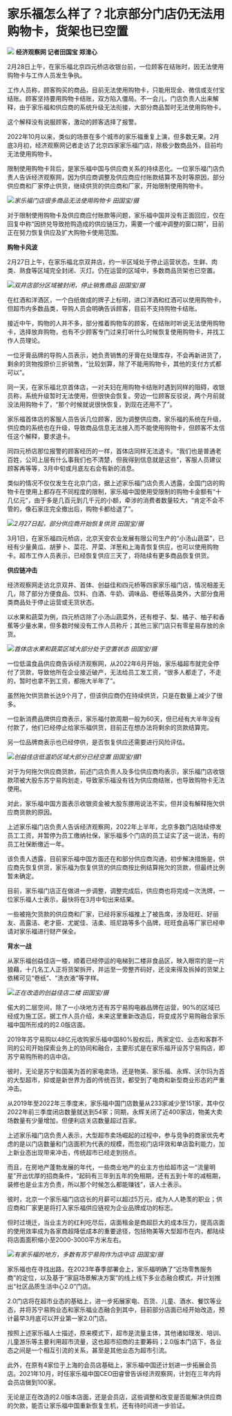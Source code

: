 # 家乐福怎么样了？北京部分门店仍无法用购物卡，货架也已空置

![](https://inews.gtimg.com/om_bt/OZMRr8igoR8Kfne3rTvPhm_dWjKP8TugXyxUfNByug8z0AA/1000)
**经济观察网 记者田国宝 郑淯心**

2月28日上午，在家乐福北京四元桥店收银台前，一位顾客在结账时，因无法使用购物卡与工作人员发生争执。

工作人员称，顾客购买的商品，目前无法使用购物卡，只能用现金、微信或支付宝结账。顾客坚持要用购物卡结账，双方陷入僵局。不一会儿，门店负责人出来解释，由于家乐福和供应商的系统升级无法衔接，大部分商品暂时无法使用购物卡。

这个解释没有说服顾客，激动的顾客选择了报警。

2022年10月以来，类似的场景在多个城市的家乐福重复上演，但多数无果。2月底3月初，经济观察网记者走访了北京四家家乐福门店，除极少数商品外，目前均无法使用购物卡。

限制使用购物卡背后，是家乐福中国与供应商关系的持续恶化。一位家乐福门店负责人告诉经济观察网，因为供应商调整及供应商应付账款结算不及时等原因，部分供应商和厂家停止供货，继续供货的供应商和厂家，开始限制使用购物卡。

![](https://inews.gtimg.com/om_bt/OM7vKGQoRWKeQZE-BPtDhR4txAAf6nmy7XMgO8VWP_3n8AA/1000)_家乐福门店很多商品无法使用购物卡 田国宝/摄_

对于限制使用购物卡及供应商应付账款等问题，家乐福中国并没有正面回应，仅在回复中称“因挤兑导致抢购造成的供应链压力，需要一个缓冲调整的窗口期”，目前正在努力恢复供应及扩大购物卡使用范围。

**购物卡风波**

2月27日上午，在家乐福北京双井店，约一半区域处于停止运营状态，生鲜、肉类、熟食等区域完全封闭、灭灯。仍在运营的区域中，多数商品货架也已空置。

![](https://inews.gtimg.com/om_bt/OAPJHgzIybXibTCNVuKV6sjXKJF1ZlLCZn3Ngyx1n6OqMAA/1000)_双井店部分区域被封闭，停止销售商品
田国宝/摄_

在红酒和洋酒区，一个白纸做成的牌子上标明，进口洋酒和红酒可以使用购物卡，但超市内多数品类，导购人员会明确告诉顾客，目前不支持购物卡结账。

接近中午，购物的人并不多，部分推着购物车的顾客，在结账时听说无法使用购物卡，选择放弃购物，也有不少顾客专门过来打听什么时候恢复使用购物卡，并找工作人员理论。

一位牙膏品牌的导购人员表示，她负责销售的牙膏在处理库存，不会再新进货了，剩余的货物按原价三折销售，“比较划算，除了不能用购物卡，其他的支付方式都可以”。

同一天，在家乐福北京首体店，一对夫妇在用购物卡结账时遇到同样的阻碍，收银员称，系统升级暂时无法使用，但很快会恢复。旁边一位顾客反驳说，两个月前就没法用购物卡了，“那个时候就说很快恢复，到现在还用不了”。

家乐福首体店的客服人员告诉几位顾客，因为调整供应商，家乐福的系统在升级，供应商的系统也在升级，导致商品信息无法接入而不能使用购物卡，但顾客不太信任这个解释，要求退卡。

同四元桥店那位报警的顾客经历的一样，首体店同样无法退卡。“我们也是普通老百姓，公司上层有什么事我们也不清楚，但我得到信息就是这些”，客服人员建议顾客再等等，3月中旬或月底左右会有新的消息。

类似的情况不仅仅发生在北京门店，据上述家乐福门店负责人透露，全国门店的购物卡在使用上都存在不同程度的限制，家乐福中国使用受限制的购物卡金额有“十几亿元”，由于多是几百元到几千元的小额，牵涉的消费者数量较大，“肯定不会不管的，像石家庄完全撤出后，购物卡都给退了”。

![](https://inews.gtimg.com/om_bt/OYSjY_ALRlEprINvJmk-ggMhnVculmjf362BpNTsoR4eoAA/1000)_2月27日起，部分供应商开始恢复供货 田国宝/摄_

3月1日，在家乐福四元桥店，北京天安农业发展有限公司生产的“小汤山蔬菜”，已经有少量黄瓜、胡萝卜、菜花、芹菜、洋葱和上海青恢复供应，也可以使用购物卡。超市工作人员表示，已经恢复供应三天了，将陆续有更多商品恢复供货。

**供应链冲击**

经济观察网走访北京双井、首体、创益佳和四元桥等四家家乐福门店，情况相差无几，除了部分方便食品、饮料、白酒、牛奶、调味品、卷纸等品类外，大部分食用类商品处于停止运营或无货状态。

以水果和蔬菜为例，四元桥店除了小汤山蔬菜外，还有橙子、梨、橘子、柚子和香蕉等少量水果，但多数时候没有工作人员称斤；其他三家门店只有零星易存放的余货。

![](https://inews.gtimg.com/om_bt/Of1i-gFvTBq_5j7UC84BhP-yNrLxk9NxvHRD8W6I-XaJIAA/1000)_首体店水果和蔬菜区域大部分处于空置状态 田国宝/摄_

一位低温食品供应商告诉经济观察网，从2022年6月开始，家乐福超市就完全停付了货款，导致他所在企业接近破产，无法给员工发工资，“很多人都走了，不走的，暂时也拿不到工资，都拖大半年了”。

虽然拖欠供货款长达9个月了，但该供应商仍在持续供货，只是在数量上减少了很多。

一位新消费品牌供应商表示，家乐福付款周期一般为60天，但已经有大半年没有付款了，他们已经停止给家乐福供货，目前正在想办法将剩余的货款结算完。

另一位品牌商表示也已经停供，是否恢复供应还需要进行风险评估。

![](https://inews.gtimg.com/om_bt/OFj02FnLvkwSLh80VnyN8pCLKjxOmx7i2two-ELTmoI9EAA/1000)_创益佳店低温奶区域大部分已经空置 田国宝/摄1_

对于为何拖欠供应商货款，前述门店负责人及多位供应商均表示，家乐福门店收银款项被大股东苏宁易购划走，导致家乐福没有钱为供应商结账，也导致购物卡无法使用。

对此，家乐福中国方面表示收银资金被大股东挪用说法不实，但并没有解释拖欠供应商货款的原因。

上述家乐福门店负责人告诉经济观察网，2022年上半年，北京多数门店陆续停发员工工资，并暂停为员工缴纳社保，家乐福多个门店的员工证实了这一说法，有的员工社保断缴近一年。

该负责人透露，目前家乐福中国方面还在和部分供应商沟通，初步解决措施是，供应商先恢复供货，家乐福为恢复供货的供应商按比例结算拖欠的货款，但最终比例暂未确定。

目前，家乐福门店正在做进一步调整，调整完成后，供应商也将完成一次洗牌，一位家乐福人士表示，最快将在3月中旬出来结果。

一些被拖欠货款的供应商和厂家，已经将家乐福推上了被告席，涉及旺旺、好丽友、高露洁、老才臣、尤妮佳、洁柔、班尼路等多个品牌，旺旺食品等厂家已经申请对家乐福进行财产保全。

**背水一战**

从家乐福创益佳店一楼，顺着已经停运的电梯到二楼非食品区，映入眼帘的是一片狼藉，十几名工人正将货架拆开，并运至一旁整齐码好，还没来得及拆掉的货架上依稀可见“卷纸”、“洗衣液”等字样。

![](https://inews.gtimg.com/om_bt/OVCNoxaIYvkwEUSESggivfWZtPCfKcwNl1UO0-a5Ylav0AA/1000)_正在改造的创益佳店二楼
田国宝/摄_

偌大的二层空间，除了一小块地方还有苏宁易购电器品牌在运营，90%的区域已经成为施工区。据工作人员介绍，未来这里重新改造后，将变成苏宁易购融合家乐福中国所形成的的2.0版店面。

2019年苏宁易购以48亿元收购家乐福中国80%股权后，两家定位、业态和客群不同的公司开始探索业务上的协同和融合，主要形式是在家乐福开设苏宁易购店，即苏宁易购所称的店中店。

彼时，无论是苏宁和国美为首的家电卖场，还是物美、家乐福、永辉、沃尔玛为首的大型超市，抑或是新世界为首的传统百货，都受到了电商和新型商业形态的严重冲击。

从2019年至2022年三季度末，家乐福中国门店数量从233家减少至151家，其中仅2022年前三季度闭店数量就达到54家；同期，永辉关闭了近400家店，物美大卖场数量有少量增加，但便利店关店数量超过百家。

上述家乐福门店负责人表示，大型超市卖场崛起的过程中，参与竞争的商家优先考虑的是以门店数量和门店面积为代表的规模，而忽视门店坪效和单店盈利能力，加上新业态出现带来冲击，传统超市已经走到拐点。

而且，在房地产蓬勃发展的年代，一些商业地产的业主方也给超市这一“流量明星”开出优厚的招商条件，“起码有三年到五年的免租期，还有五到十年的减租期，装修也是业主方负责，所以那个时候怎么都能赚钱”，该人士表示。

彼时，北京一个家乐福门店店长的月薪可以超过5万元，成为人人艳羡的职业；供应商和厂家更是将打入家乐福供应链视为企业品牌成功的标志。

但时过境迁，当业主方的红利吃尽后，店面租金是商超巨大的成本压力，提高店面的使用效率成为各家商超降低成本的重要途径，包括物美等大型超市在内，都陆续将店面面积缩小至2000-3000平方米左右。

![](https://inews.gtimg.com/om_bt/OOS0oO3_LV9RtD8ha2uvyk6NG6gLZAkF_x5Xo0GekglfQAA/1000)_有家乐福的地方，多数有苏宁易购作为店中店
田国宝/摄_

家乐福也在寻找出路，在2023年春季部署会上，家乐福明确了“近场零售服务商”的定位，以及基于“家庭场景解决方案”的线上线下多业态融合模式，并计划推出“社区品质生活中心2.0”门店。

2.0门店将在超市业态的基础上，进一步拓展家电、百货、儿童、酒水、餐饮等业态，并将苏宁易购业态和家乐福业态融合到其中，目前部分店面已经开始改造，预计最早3月底可以开业第一家2.0门店。

按照上述家乐福人士描述，原来模式下，超市是流量主体，其他诸如理发、培训、儿童游乐等主要利用超市流量，这也超市招商的主要筹码；2.0版本门店下，各业态之间是一个相互引流的关系，甚至是其他业态为超市引流。

此外，在原有4家位于上海的会员店基础上，家乐福中国还计划进一步拓展会员店。2021年10月，时任家乐福中国CEO田睿曾告诉经济观察网，计划在三年内将会员店做到100家。

无论是正在改造的2.0版本店面，还是会员店，这些调整和改变是否能解决供应商的欠款，能否让家乐福中国重新恢复生机，还有待时间进一步验证。

